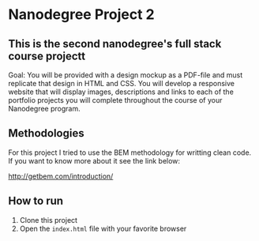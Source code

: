 # Nanodegree Project 2

## This is the second nanodegree's full stack course projectt

Goal: You will be provided with a design mockup as a PDF-file and must replicate that design in HTML and CSS. You will develop a responsive website that will display images, descriptions and links to each of the portfolio projects you will complete throughout the course of your Nanodegree program.

## Methodologies

For this project I tried to use the BEM methodology for writting clean code. If you want to know more about it see the link below:

http://getbem.com/introduction/

## How to run

1. Clone this project
2. Open the ```index.html``` file with your favorite browser
